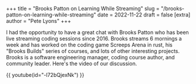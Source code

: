 +++
title = "Brooks Patton on Learning While Streaming"
slug = "/brooks-patton-on-learning-while-streaming"
date = 2022-11-22
draft = false
[extra]
author = "Pete Lyons"
+++

I had the opportunity to have a great chat with Brooks Patton who has been live streaming coding sessions since 2016. Brooks streams 6 mornings a week and has worked on the coding game Screeps Arena in rust, his "Brooks Builds" series of courses, and lots of other interesting projects. Brooks is a software engineering manager, coding course author, and community leader. Here's the video of our discussion.

{{ youtube(id="-l72bQjexNk") }}
